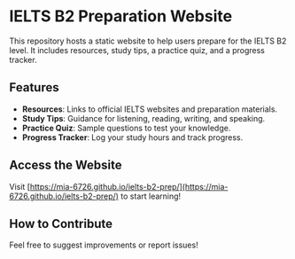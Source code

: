 # IELTS B2 Preparation Website

This repository hosts a static website to help users prepare for the IELTS B2 level. It includes resources, study tips, a practice quiz, and a progress tracker.

## Features
- **Resources**: Links to official IELTS websites and preparation materials.
- **Study Tips**: Guidance for listening, reading, writing, and speaking.
- **Practice Quiz**: Sample questions to test your knowledge.
- **Progress Tracker**: Log your study hours and track progress.

## Access the Website
Visit [https://mia-6726.github.io/ielts-b2-prep/](https://mia-6726.github.io/ielts-b2-prep/) to start learning!

## How to Contribute
Feel free to suggest improvements or report issues!
